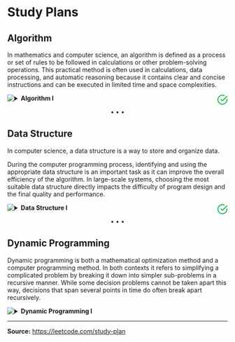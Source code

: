 <h1>Study Plans</h1>

<h2>Algorithm</h2>

<p>
In mathematics and computer science, an algorithm is defined as a process or set of rules to be followed in calculations or other problem-solving operations. This practical method is often used in calculations, data processing, and automatic reasoning because it contains clear and concise instructions and can be executed in limited time and space complexities.
</p>

<details>
<summary>
<img src="https://assets.leetcode.com/static_assets/others/algorithm_I.png" height="24" align="left">
<img src="../.github/assets/images/svg/checkmarks/calendar.svg" height="24" align="right">
<b>Algorithm I</b>
</summary>
 
<h2>Day 1 ・ Binary Search</h2>

<ul>
<li>
<a href="../701-800/704/">Solution</a>
– 
<a href="https://leetcode.com/problems/binary-search/">704. Binary Search</a>
</li>
<li>
<a href="../201-300/278/">Solution</a>
– 
<a href="https://leetcode.com/problems/first-bad-version/">278. First Bad Version</a>
</li>
<li>
<a href="../1-100/35/">Solution</a>
– 
<a href="https://leetcode.com/problems/search-insert-position/">35. Search Insert Position</a>
</li>
</ul>

<h2>Day 2 ・ Two Pointers</h2>
 
<ul>
<li>
<a href="../901-1000/977/">Solution</a>
– 
<a href="https://leetcode.com/problems/squares-of-a-sorted-array/">977. Squares of a Sorted Array</a>
</li>
<li>
<a href="../101-200/189/">Solution</a>
– 
<a href="https://leetcode.com/problems/rotate-array/">189. Rotate Array</a>
</li>
</ul>
  
<h2>Day 3 ・ Two Pointers</h2>

<ul>
<li>
<a href="../201-300/283/">Solution</a>
– 
<a href="https://leetcode.com/problems/move-zeroes/">283. Move Zeroes</a>
</li>
<li>
<a href="../101-200/167/">Solution</a>
– 
<a href="https://leetcode.com/problems/two-sum-ii-input-array-is-sorted/">167. Two Sum II ・ Input Array Is Sorted</a>
</li>
</ul>

<h2>Day 4 ・ Two Pointers</h2>

<ul>
<li>
<a href="../301-400/344/">Solution</a>
– 
<a href="https://leetcode.com/problems/reverse-string/">344. Reverse String</a>
</li>
<li>
<a href="../501-600/557/">Solution</a>
– 
<a href="https://leetcode.com/problems/reverse-words-in-a-string-iii/">557. Reverse Words in a String III</a>
</li>
</ul>

<h2>Day 5 ・ Two Pointers</h2>

<ul>
<li>
<a href="../801-900/876/">Solution</a>
– 
<a href="https://leetcode.com/problems/middle-of-the-linked-list/">876. Middle of the Linked List</a>
</li>
<li>
<a href="../1-100/19/">Solution</a>
– 
<a href="https://leetcode.com/problems/remove-nth-node-from-end-of-list/">19. Remove Nth Node From End of List</a>
</li>
</ul>

<h2>Day 6 ・ Sliding Window</h2>

<ul>
<li>
<a href="../1-100/3/">Solution</a>
– 
<a href="https://leetcode.com/problems/longest-substring-without-repeating-characters/">3. Longest Substring Without Repeating Characters</a>
</li>
<li>
<a href="../501-600/567/">Solution</a>
– 
<a href="https://leetcode.com/problems/permutation-in-string/">567. Permutation in String</a>
</li>
</ul>

<h2>Day 7 ・ Breadth-First Search / Depth-First Search</h2>

<ul>
<li>
<a href="../701-800/733/">Solution</a>
– 
<a href="https://leetcode.com/problems/flood-fill/">733. Flood Fill</a>
</li>
<li>
<a href="../601-700/695/">Solution</a>
– 
<a href="https://leetcode.com/problems/max-area-of-island/">695. Max Area of Island</a>
</li>
</ul>

<h2>Day 8 ・ Breadth-First Search / Depth-First Search</h2>

<ul>
<li>
<a href="../601-700/617/">Solution</a>
– 
<a href="https://leetcode.com/problems/merge-two-binary-trees/">617. Merge Two Binary Trees</a>
</li>
<li>
<a href="../101-200/116/">Solution</a>
– 
<a href="https://leetcode.com/problems/populating-next-right-pointers-in-each-node/">116. Populating Next Right Pointers in Each Node</a>
</li>
</ul>

<h2>Day 9 ・ Breadth-First Search / Depth-First Search</h2>

<ul>
<li>
<a href="../501-600/542/">Solution</a>
– 
<a href="https://leetcode.com/problems/01-matrix/">542. 01 Matrix</a>
</li>
<li>
<a href="../901-1000/994/">Solution</a>
– 
<a href="https://leetcode.com/problems/rotting-oranges/">994. Rotting Oranges</a>
</li>
</ul>

<h2>Day 10 ・ Recursion / Backtracking</h2>

<ul>
<li>
<a href="../1-100/21/">Solution</a>
– 
<a href="https://leetcode.com/problems/merge-two-sorted-lists/">21. Merge Two Sorted Lists</a>
</li>
<li>
<a href="../201-300/206/">Solution</a>
– 
<a href="https://leetcode.com/problems/reverse-linked-list/">206. Reverse Linked List</a>
</li>
</ul>

<h2>Day 11 ・ Recursion / Backtracking</h2>

<ul>
<li>
<a href="../1-100/77/">Solution</a>
– 
<a href="https://leetcode.com/problems/combinations/">77. Combinations</a>
</li>
<li>
<a href="../1-100/46/">Solution</a>
– 
<a href="https://leetcode.com/problems/permutations/">46. Permutations</a>
</li>
<li>
<a href="../701-800/784/">Solution</a>
– 
<a href="https://leetcode.com/problems/letter-case-permutation/">784. Letter Case Permutation</a>
</li>
</ul>

<h2>Day 12 ・ Dynamic Programming</h2>

<ul>
<li>
<a href="../1-100/70/">Solution</a>
– 
<a href="https://leetcode.com/problems/climbing-stairs/">70. Climbing Stairs</a>
</li>
<li>
<a href="../101-200/198/">Solution</a>
– 
<a href="https://leetcode.com/problems/house-robber/">198. House Robber</a>
</li>
<li>
<a href="../101-200/120/">Solution</a>
– 
<a href="https://leetcode.com/problems/triangle/">120. Triangle</a>
</li>
</ul>

<h2>Day 13 ・ Bit Manipulation</h2>

<ul>
<li>
<a href="../201-300/231/">Solution</a>
– 
<a href="https://leetcode.com/problems/power-of-two/">231. Power of Two</a>
</li>
<li>
<a href="../101-200/191/">Solution</a>
– 
<a href="https://leetcode.com/problems/number-of-1-bits/">191. Number of 1 Bits</a>
</li>
</ul>

<h2>Day 14 ・ Bit Manipulation</h2>

<ul>
<li>
<a href="../101-200/190/">Solution</a>
– 
<a href="https://leetcode.com/problems/reverse-bits/">190. Reverse Bits</a>
</li>
<li>
<a href="../101-200/136/">Solution</a>
– 
<a href="https://leetcode.com/problems/single-number/">136. Single Number</a>
</li>
</ul>
  
<hr>

<h4>Source: https://leetcode.com/study-plan/algorithm</h4>

</details>

<p align="center">• • •</p>

<h2>Data Structure</h2>

<p>
In computer science, a data structure is a way to store and organize data.

During the computer programming process, identifying and using the appropriate data structure is an important task as it can improve the overall efficiency of the algorithm. In large-scale systems, choosing the most suitable data structure directly impacts the difficulty of program design and the final quality and performance.
</p>

<details>
<summary>
<img src="https://assets.leetcode.com/static_assets/others/DS_I.png" height="24" align="left">
<img src="../.github/assets/images/svg/checkmarks/calendar.svg" height="24" align="right">
<b>Data Structure I</b>
</summary>

<h2>Day 1 ・ Array</h2>

<ul>
<li>
<a href="../201-300/217/">Solution</a>
– 
<a href="https://leetcode.com/problems/contains-duplicate/">217. Contains Duplicate</a>
</li>
<li>
<a href="../1-100/53/">Solution</a>
– 
<a href="https://leetcode.com/problems/maximum-subarray/">53. Maximum Subarray</a>
</li>
</ul>

<h2>Day 2 ・ Array</h2>

<ul>
<li>
<a href="../1-100/1/">Solution</a>
– 
<a href="">1. Two Sum</a>
</li>
<li>
<a href="../1-100/88/">Solution</a>
– 
<a href="https://leetcode.com/problems/merge-sorted-array/">88. Merge Sorted Array</a>
</li>
</ul>

<h2>Day 3 ・ Array</h2>

<ul>
<li>
<a href="../301-400/350/">Solution</a>
– 
<a href="https://leetcode.com/problems/intersection-of-two-arrays-ii/">350. Intersection of Two Arrays II</a>
</li>
<li>
<a href="../101-200/121/">Solution</a>
– 
<a href="https://leetcode.com/problems/best-time-to-buy-and-sell-stock/">121. Best Time to Buy and Sell Stock</a>
</li>
</ul>

<h2>Day 4 ・ Array</h2>

<ul>
<li>
<a href="../501-600/566/">Solution</a>
– 
<a href="https://leetcode.com/problems/reshape-the-matrix/">566. Reshape the Matrix</a>
</li>
<li>
<a href="../101-200/118/">Solution</a>
– 
<a href="https://leetcode.com/problems/pascals-triangle/">118. Pascal's Triangle</a>
</li>
</ul>

<h2>Day 5 ・ Array</h2>

<ul>
<li>
<a href="../1-100/36/">Solution</a>
– 
<a href="https://leetcode.com/problems/valid-sudoku/">36. Valid Sudoku</a>
</li>
<li>
<a href="../1-100/74/">Solution</a>
– 
<a href="https://leetcode.com/problems/search-a-2d-matrix/">74. Search a 2D Matrix</a>
</li>
</ul>

<h2>Day 6 ・ String</h2>

<ul>
<li>
<a href="../301-400/387/">Solution</a>
– 
<a href="https://leetcode.com/problems/first-unique-character-in-a-string/">387. First Unique Character in a String</a>
</li>
<li>
<a href="../301-400/383/">Solution</a>
– 
<a href="https://leetcode.com/problems/ransom-note/">383. Ransom Note</a>
</li>
<li>
<a href="../201-300/242/">Solution</a>
– 
<a href="https://leetcode.com/problems/valid-anagram/">242. Valid Anagram</a>
</li>
</ul>

<h2>Day 7 ・ Linked List</h2>

<ul>
<li>
<a href="../101-200/141/">Solution</a>
– 
<a href="https://leetcode.com/problems/linked-list-cycle/">141. Linked List Cycle</a>
</li>
<li>
<a href="../1-100/21/">Solution</a>
– 
<a href="https://leetcode.com/problems/merge-two-sorted-lists/">21. Merge Two Sorted Lists</a>
</li>
<li>
<a href="../201-300/203/">Solution</a>
– 
<a href="https://leetcode.com/problems/remove-linked-list-elements/">203. Remove Linked List Elements</a>
</li>
</ul>

<h2>Day 8 ・ Linked List</h2>

<ul>
<li>
<a href="../201-300/206/">Solution</a>
– 
<a href="https://leetcode.com/problems/reverse-linked-list/">206. Reverse Linked List</a>
</li>
<li>
<a href="../1-100/83/">Solution</a>
– 
<a href="https://leetcode.com/problems/remove-duplicates-from-sorted-list/">83. Remove Duplicates from Sorted List</a>
</li>
</ul>

<h2>Day 9 ・ Stack / Queue</h2>

<ul>
<li>
<a href="../1-100/20/">Solution</a>
– 
<a href="https://leetcode.com/problems/valid-parentheses/">20. Valid Parentheses</a>
</li>
<li>
<a href="../201-300/232/">Solution</a>
– 
<a href="https://leetcode.com/problems/implement-queue-using-stacks/">232. Implement Queue using Stacks</a>
</li>
</ul>

<h2>Day 10 ・ Tree</h2>

<ul>
<li>
<a href="../101-200/144/">Solution</a>
– 
<a href="https://leetcode.com/problems/binary-tree-preorder-traversal/">144. Binary Tree Preorder Traversal</a>
</li>
<li>
<a href="../1-100/94/">Solution</a>
– 
<a href="https://leetcode.com/problems/binary-tree-inorder-traversal/">94. Binary Tree Inorder Traversal</a>
</li>
<li>
<a href="../101-200/145/">Solution</a>
– 
<a href="https://leetcode.com/problems/binary-tree-postorder-traversal/">145. Binary Tree Postorder Traversal</a>
</li>
</ul>

<h2>Day 11 ・ Tree</h2>

<ul>
<li>
<a href="../101-200/102/">Solution</a>
– 
<a href="https://leetcode.com/problems/binary-tree-level-order-traversal/">102. Binary Tree Level Order Traversal</a>
</li>
<li>
<a href="../101-200/104/">Solution</a>
– 
<a href="https://leetcode.com/problems/maximum-depth-of-binary-tree/">104. Maximum Depth of Binary Tree</a>
</li>
<li>
<a href="../101-200/101/">Solution</a>
– 
<a href="https://leetcode.com/problems/symmetric-tree/">101. Symmetric Tree</a>
</li>
</ul>

<h2>Day 12 ・ Tree</h2>

<ul>
<li>
<a href="../201-300/226/">Solution</a>
– 
<a href="https://leetcode.com/problems/invert-binary-tree/">226. Invert Binary Tree</a>
</li>
<li>
<a href="../101-200/112/">Solution</a>
– 
<a href="https://leetcode.com/problems/path-sum/">112. Path Sum</a>
</li>
</ul>

<h2>Day 13 ・ Tree</h2>

<ul>
<li>
<a href="../601-700/700/">Solution</a>
– 
<a href="https://leetcode.com/problems/search-in-a-binary-search-tree/">700. Search in a Binary Search Tree</a>
</li>
<li>
<a href="../701-800/701/">Solution</a>
– 
<a href="https://leetcode.com/problems/insert-into-a-binary-search-tree/">701. Insert into a Binary Search Tree</a>
</li>
</ul>

<h2>Day 14 ・ Tree</h2>

<ul>
<li>
<a href="../1-100/98/">Solution</a>
– 
<a href="https://leetcode.com/problems/validate-binary-search-tree/">98. Validate Binary Search Tree</a>
</li>
<li>
<a href="../601-700/653/">Solution</a>
– 
<a href="https://leetcode.com/problems/two-sum-iv-input-is-a-bst/">653. Two Sum IV ・ Input is a BST</a>
</li>
<li>
<a href="../201-300/235/">Solution</a>
– 
<a href="https://leetcode.com/problems/lowest-common-ancestor-of-a-binary-search-tree/">235. Lowest Common Ancestor of a Binary Search Tree</a>
</li>
</ul>
</details>

<p align="center">• • •</p>

<h2>Dynamic Programming</h2>

<p>
Dynamic programming is both a mathematical optimization method and a computer programming method. In both contexts it refers to simplifying a complicated problem by breaking it down into simpler sub-problems in a recursive manner. While some decision problems cannot be taken apart this way, decisions that span several points in time do often break apart recursively.
</p>

<details>
<summary>
<img src="https://assets.leetcode.com/static_assets/others/DP_I.png" height="24" align="left">
<b>Dynamic Programming I</b>
</summary>

</details>

<hr>

<b>Source:</b> https://leetcode.com/study-plan
